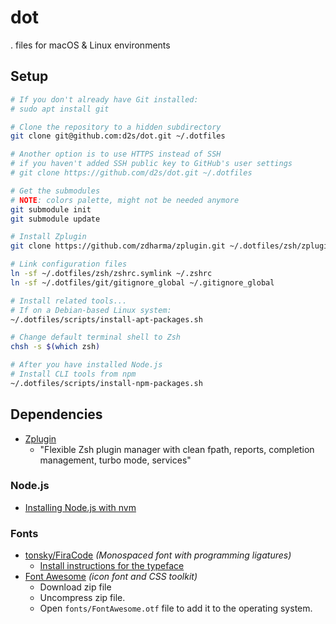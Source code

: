 # dot

. files for macOS & Linux environments


## Setup

```sh
# If you don't already have Git installed:
# sudo apt install git

# Clone the repository to a hidden subdirectory
git clone git@github.com:d2s/dot.git ~/.dotfiles

# Another option is to use HTTPS instead of SSH
# if you haven't added SSH public key to GitHub's user settings
# git clone https://github.com/d2s/dot.git ~/.dotfiles

# Get the submodules
# NOTE: colors palette, might not be needed anymore
git submodule init
git submodule update

# Install Zplugin
git clone https://github.com/zdharma/zplugin.git ~/.dotfiles/zsh/zplugin/bin

# Link configuration files
ln -sf ~/.dotfiles/zsh/zshrc.symlink ~/.zshrc
ln -sf ~/.dotfiles/git/gitignore_global ~/.gitignore_global

# Install related tools...
# If on a Debian-based Linux system:
~/.dotfiles/scripts/install-apt-packages.sh

# Change default terminal shell to Zsh
chsh -s $(which zsh)

# After you have installed Node.js
# Install CLI tools from npm
~/.dotfiles/scripts/install-npm-packages.sh

```


## Dependencies

- [Zplugin](https://github.com/zdharma/zplugin)
  - "Flexible Zsh plugin manager with clean fpath, reports, completion management, turbo mode, services"

### Node.js

- [Installing Node.js with nvm](https://gist.github.com/d2s/372b5943bce17b964a79)

### Fonts

- [tonsky/FiraCode](https://github.com/tonsky/FiraCode) _(Monospaced font with programming ligatures)_
  - [Install instructions for the typeface](https://github.com/tonsky/FiraCode/wiki)
- [Font Awesome](http://fontawesome.io/) _(icon font and CSS toolkit)_
  - Download zip file
  - Uncompress zip file.
  - Open `fonts/FontAwesome.otf` file to add it to the operating system.

